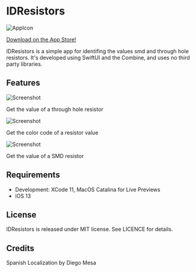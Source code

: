#  IDResistors

![AppIcon](https://github.com/thestoneage/IDResistors/blob/gh-pages/assets/app-icon.png)

[Download on the App Store!](https://apps.apple.com/de/app/id-resistors/id1517383962)

IDResistors is a simple app for identifing the values smd and through hole resistors. It's developed using SwiftUI and the Combine, and uses no third party libraries.

## Features

![Screenshot](https://github.com/thestoneage/IDResistors/blob/gh-pages/assets/schreenshots/Screenshot-05.png)

Get the value of a through hole resistor

![Screenshot](https://github.com/thestoneage/IDResistors/blob/gh-pages/assets/schreenshots/Screenshot-07.png)

Get the color code of a resistor value

![Screenshot](https://github.com/thestoneage/IDResistors/blob/gh-pages/assets/schreenshots/Screenshot-02.png)

Get the value of a SMD resistor

## Requirements

- Development: XCode 11, MacOS Catalina for Live Previews
- iOS 13


## License
IDResistors is released under MIT license. See LICENCE for details.

## Credits

Spanish Localization by Diego Mesa
